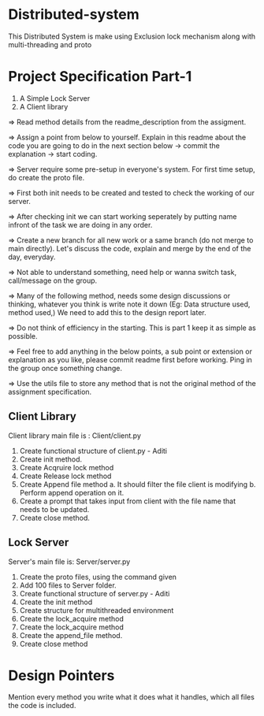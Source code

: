 # Distributed-system
This Distributed System is make using Exclusion lock mechanism along with multi-threading and proto

# Project Specification Part-1
1. A Simple Lock Server
2. A Client library

=> Read method details from the readme_description from the assigment. 

=> Assign a point from below to yourself. Explain in this readme about the code you are going to do in the next section below -> commit the explanation -> start coding.

=> Server require some pre-setup in everyone's system. For first time setup, do create the proto file.

=> First both init needs to be created and tested to check the working of our server.

=> After checking init we can start working seperately by putting name infront of the task we are doing in any order.

=> Create a new branch for all new work or a same branch (do not merge to main directly). Let's discuss the code, explain and merge by the end of the day, everyday.

=> Not able to understand something, need help or wanna switch task, call/message on the group.

=> Many of the following method,  needs some design discussions or thinking, whatever you think is write note it down (Eg: Data structure used, method used,) We need to add this to the design report later.

=> Do not think of efficiency in the starting. This is part 1 keep it as simple as possible.

=> Feel free to add anything in the below points, a sub point or extension or explanation as you like, please commit readme first before working. Ping in the group once something change. 

=> Use the utils file to store any method that is not the original method of the assignment specification. 

   ## Client Library
   Client library main file is : Client/client.py
   1. Create functional structure of client.py - Aditi
   2. Create init method.
   3. Create Acqruire lock method
   4. Create Release lock method
   5. Create Append file method
       a. It should filter the file client is modifying
       b. Perform append operation on it.
   6. Create a prompt that takes input from client with the file name that needs to be updated.
   7. Create close method.
  
   ## Lock Server
   Server's main file is: Server/server.py
   1. Create the proto files, using the command given
   2. Add 100 files to Server folder.
   3. Create functional structure of server.py - Aditi
   4. Create the init method
   5. Create structure for multithreaded environment
   6. Create the lock_acquire method
   7.  Create the lock_acquire method
   8. Create the append_file method.
   9. Create close method

# Design Pointers
Mention every method you write what it does what it handles, which all files the code is included.
